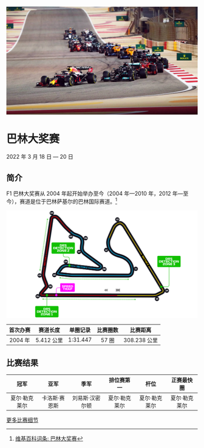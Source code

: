 ![巴林大奖赛](../../media/img/photos/bh.jpg)

# 巴林大奖赛

2022 年 3 月 18 日 — 20 日

## 简介

F1 巴林大奖赛从 2004 年起开始举办至今（2004 年—2010 年，2012 年—至今），赛道是位于巴林萨基尔的巴林国际赛道。[^1]

![赛道图](../../media/img/circuits/bh-2022.png)

| 首次办赛 |  赛道长度  | 单圈记录 | 比赛圈数 |   比赛距离   |
| :------: | :--------: | :------: | :------: | :----------: |
| 2004 年  | 5.412 公里 | 1:31.447 |  57 圈   | 308.238 公里 |

## 比赛结果

|     冠军      |     亚军      |      季军       |  排位赛第一   |     杆位      |  正赛最快圈   |
| :-----------: | :-----------: | :-------------: | :-----------: | :-----------: | :-----------: |
| 夏尔·勒克莱尔 | 卡洛斯·赛恩斯 | 刘易斯·汉密尔顿 | 夏尔·勒克莱尔 | 夏尔·勒克莱尔 | 夏尔·勒克莱尔 |

[更多比赛细节](https://www.formula1.com/en/racing/2022/Bahrain.html)

[^1]: [维基百科词条: 巴林大奖赛](https://zh.wikipedia.org/wiki/%E5%B7%B4%E6%9E%97%E5%A4%A7%E7%8D%8E%E8%B3%BD)
